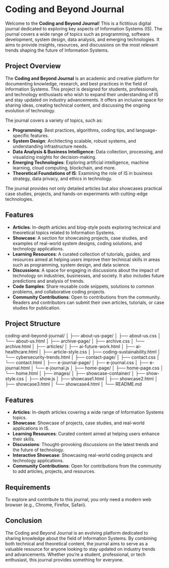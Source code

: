 # Coding and Beyond Journal

Welcome to the **Coding and Beyond Journal**! This is a fictitious digital journal dedicated to exploring key aspects of Information Systems (IS). The journal covers a wide range of topics such as programming, software development, system design, data analysis, and emerging technologies. It aims to provide insights, resources, and discussions on the most relevant trends shaping the future of Information Systems.

## Project Overview

The **Coding and Beyond Journal** is an academic and creative platform for documenting knowledge, research, and best practices in the field of Information Systems. This project is designed for students, professionals, and technology enthusiasts who wish to expand their understanding of IS and stay updated on industry advancements. It offers an inclusive space for sharing ideas, creating technical content, and discussing the ongoing evolution of technology.

The journal covers a variety of topics, such as:
- **Programming**: Best practices, algorithms, coding tips, and language-specific features.
- **System Design**: Architecting scalable, robust systems, and understanding infrastructure needs.
- **Data Analysis & Business Intelligence**: Data collection, processing, and visualizing insights for decision-making.
- **Emerging Technologies**: Exploring artificial intelligence, machine learning, cloud computing, blockchain, and more.
- **Theoretical Foundations of IS**: Examining the role of IS in business strategy, data privacy, and ethics in technology.

The journal provides not only detailed articles but also showcases practical case studies, projects, and hands-on experiments with cutting-edge technologies.

## Features

- **Articles**: In-depth articles and blog-style posts exploring technical and theoretical topics related to Information Systems.
- **Showcase**: A section for showcasing projects, case studies, and examples of real-world system designs, coding solutions, and technology applications.
- **Learning Resources**: A curated collection of tutorials, guides, and resources aimed at helping users improve their technical skills in areas such as programming, system design, and data science.
- **Discussions**: A space for engaging in discussions about the impact of technology on industries, businesses, and society. It also includes future predictions and analysis of trends.
- **Code Samples**: Share reusable code snippets, solutions to common problems, and collaborative coding projects.
- **Community Contributions**: Open to contributions from the community. Readers and contributors can submit their own articles, tutorials, or case studies for publication.

## Project Structure
coding-and-beyond-journal/
│
├── about-us-page/
│   ├── about-us.css
│   └── about-us.html
│
├── archive-page/
│   ├── archive.css
│   └── archive.html
│
├── articles/
│   ├── ai-future-work.html
│   ├── ai-healthcare.html
│   ├── article-style.css
│   ├── coding-sustainability.html
│   └── cybersecurity-trends.html
│
├── contact-page/
│   ├── contact.css
│   └── contact.html
│
├── e-journal-page/
│   ├── e-journal.css
│   ├── e-journal.html
│   └── e-journal.js
│
├── home-page/
│   ├── home-page.css
│   └── home.html
│
├── images/
│
├── showcase-container/
│   ├── show-style.css
│   ├── show.js
│   ├── showcase1.html
│   ├── showcase2.html
│   ├── showcase3.html
│   └── showcase4.html
│
└── README.md

## Features

- **Articles**: In-depth articles covering a wide range of Information Systems topics.
- **Showcase**: Showcase of projects, case studies, and real-world applications in IS.
- **Learning Resources**: Curated content aimed at helping users enhance their skills.
- **Discussions**: Thought-provoking discussions on the latest trends and the future of technology.
- **Interactive Showcase**: Showcasing real-world coding projects and technology applications.
- **Community Contributions**: Open for contributions from the community to add articles, projects, and resources.

## Requirements

To explore and contribute to this journal, you only need a modern web browser (e.g., Chrome, Firefox, Safari).

## Conclusion

The Coding and Beyond Journal is an evolving platform dedicated to sharing knowledge about the field of Information Systems. By combining both technical and theoretical content, the journal aims to serve as a valuable resource for anyone looking to stay updated on industry trends and advancements. Whether you’re a student, professional, or tech enthusiast, this journal provides something for everyone.
